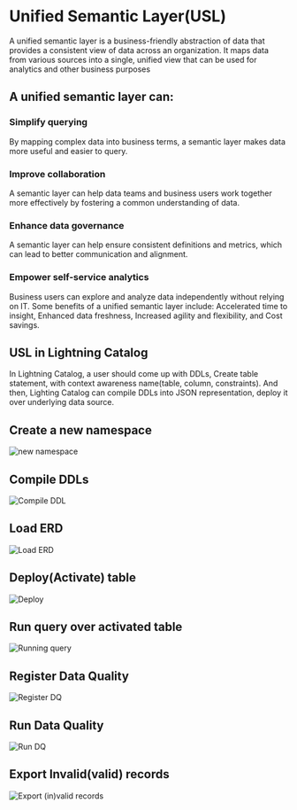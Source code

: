 # Unified Semantic Layer(USL)
A unified semantic layer is a business-friendly abstraction of data that provides a consistent view of data across an organization. 
It maps data from various sources into a single, unified view that can be used for analytics and other business purposes

## A unified semantic layer can:
### Simplify querying
By mapping complex data into business terms, a semantic layer makes data more useful and easier to query.

### Improve collaboration
A semantic layer can help data teams and business users work together more effectively by fostering a common understanding of data.

### Enhance data governance
A semantic layer can help ensure consistent definitions and metrics, which can lead to better communication and alignment.

### Empower self-service analytics
Business users can explore and analyze data independently without relying on IT.
Some benefits of a unified semantic layer include: Accelerated time to insight, Enhanced data freshness, Increased agility and flexibility, and Cost savings.

## USL in Lightning Catalog 
In Lightning Catalog, a user should come up with DDLs, Create table statement, with context awareness name(table, column, constraints).
And then, Lighting Catalog can compile DDLs into JSON representation, deploy it over underlying data source.

## Create a new namespace
![new namespace](https://github.com/zetaris/lightning-catalog/blob/master/doc/images/usl-namespace.png)

## Compile DDLs
![Compile DDL](https://github.com/zetaris/lightning-catalog/blob/master/doc/images/compile-ddl.png)

## Load ERD
![Load ERD](https://github.com/zetaris/lightning-catalog/blob/master/doc/images/usl-main.png)

## Deploy(Activate) table
![Deploy](https://github.com/zetaris/lightning-catalog/blob/master/doc/images/activate-table.png)

## Run query over activated table
![Running query](https://github.com/zetaris/lightning-catalog/blob/master/doc/images/preview-table.png)

## Register Data Quality
![Register DQ](https://github.com/zetaris/lightning-catalog/blob/master/doc/images/register-dq.png)

## Run Data Quality
![Run DQ](https://github.com/zetaris/lightning-catalog/blob/master/doc/images/run-dq.png)

## Export Invalid(valid) records
![Export (in)valid records](https://github.com/zetaris/lightning-catalog/blob/master/doc/images/export-invalid-records.png)
